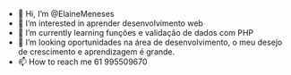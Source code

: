 - 👋 Hi, I’m @ElaineMeneses
- 👀 I’m interested in aprender desenvolvimento web
- 🌱 I’m currently learning  funções e validação de dados com PHP
- 💞️ I’m looking  oportunidades na área de desenvolvimento, o meu desejo de crescimento e aprendizagem  é grande.
- 📫 How to reach me  61 995509670

<!---
ElaineMeneses/ElaineMeneses is a ✨ special ✨ repository because its `README.md` (this file) appears on your GitHub profile.
You can click the Preview link to take a look at your changes.
--->
